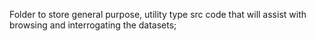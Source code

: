 Folder to store general purpose, utility type src code that will assist with browsing and interrogating the datasets;
